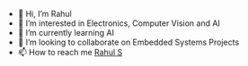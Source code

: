 - 👋 Hi, I’m Rahul
- 👀 I’m interested in Electronics, Computer Vision and AI
- 🌱 I’m currently learning AI
- 💞️ I’m looking to collaborate on Embedded Systems Projects
- 📫 How to reach me [Rahul S](linkedin.com/in/rahul-s-57a058206)

<!---
srinivasanrahul45/srinivasanrahul45 is a ✨ special ✨ repository because its `README.md` (this file) appears on your GitHub profile.
You can click the Preview link to take a look at your changes.
--->

